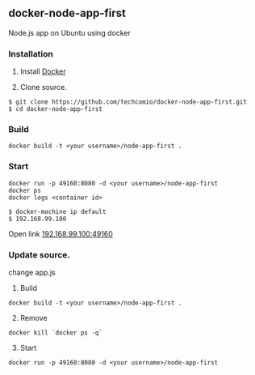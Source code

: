 ## docker-node-app-first
Node.js app on Ubuntu using docker

### Installation

1. Install [Docker]

2. Clone source.
```
$ git clone https://github.com/techcomio/docker-node-app-first.git
$ cd docker-node-app-first
```

### Build
```
docker build -t <your username>/node-app-first .
```

### Start
```
docker run -p 49160:8080 -d <your username>/node-app-first
docker ps
docker logs <container id>
```

```
$ docker-machine ip default
$ 192.168.99.100
```
Open link [192.168.99.100:49160](http://192.168.99.100:49160)


### Update source.
change app.js

1. Build
```
docker build -t <your username>/node-app-first .
```
2. Remove <CONTAINER ID>
```
docker kill `docker ps -q`
```
3. Start
```
docker run -p 49160:8080 -d <your username>/node-app-first
```


[Docker]:https://chrome.google.com
